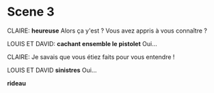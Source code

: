 # Scene 3
CLAIRE:
__heureuse__
Alors ça y'est ? Vous avez appris à vous connaître ?

LOUIS ET DAVID:
__cachant ensemble le pistolet__
Oui...

CLAIRE:
Je savais que vous étiez faits pour vous entendre !

LOUIS ET DAVID
__sinistres__
Oui...

__rideau__
